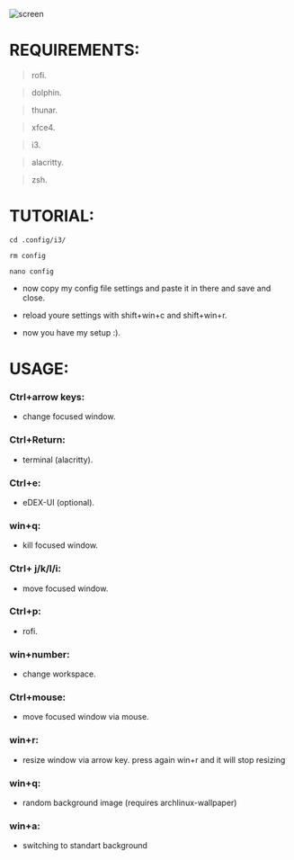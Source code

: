 
![screen](https://github.com/h435er/dotfiles-i3/assets/126166023/fc814ea3-5178-4983-afb5-5c9df3627ea7)

# REQUIREMENTS:
> rofi.

> dolphin.

> thunar. 

> xfce4. 

> i3. 

> alacritty. 

> zsh.


# TUTORIAL:
```
cd .config/i3/

rm config

nano config
```

- now copy my config file settings and paste it in there and save and close. 

- reload youre settings with shift+win+c and shift+win+r. 

- now you have my setup :). 

# USAGE:
### Ctrl+arrow keys:  

- change focused window. 

### Ctrl+Return:  

- terminal (alacritty). 

### Ctrl+e:  

- eDEX-UI (optional). 

### win+q:  

- kill focused window. 

### Ctrl+ j/k/l/i:  

- move focused window. 

### Ctrl+p:  

- rofi. 

### win+number:  

- change workspace. 

### Ctrl+mouse:  

- move focused window via mouse. 

### win+r:  

- resize window via arrow key. press again win+r and it will stop resizing

### win+q:
- random background image (requires archlinux-wallpaper)

### win+a:
- switching to standart background


